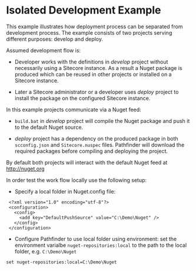 # Isolated Development Example

This example illustrates how deployment process can be separated 
from development process. The example consists of two projects
serving different purposes: develop and deploy.

Assumed development flow is:
 
   * Developer works with the definitions in *develop* project without
     necessarily using a Sitecore instance. As a result a Nuget package
     is produced which can be reused in other projects or installed on
     a Sitecore instance.
     
   * Later a Sitecore administrator or a developer uses *deploy* project
     to install the package on the configured Sitecore instance.
     
In this example projects communicate via a Nuget feed:

   * `build.bat` in *develop* project will compile the Nuget package and push
     it to the default Nuget source.
     
   * *deploy* project has a dependency on the produced package in both 
     `scconfig.json` and `Sitecore.nuspec` files. Pathfinder will download
     the required packages before compiling and deploying the project.
     
By default both projects will interact with the default Nuget feed at http://nuget.org
     
In order test the work flow locally use the following setup:

   * Specify a local folder in Nuget.config file:
   
   ```
    <?xml version="1.0" encoding="utf-8"?>
    <configuration>
      <config>
        <add key="DefaultPushSource" value="C:\Demo\Nuget" />
      </config>
    </configuration>
   ```

   * Configure Pathfinder to use local folder using environment:
     set the environment varialbe `nuget-repositories:local` to 
     the path to the local folder, e.g. `C:\Demo\Nuget`
   
   ```
   set nuget-repositories:local=C:\Demo\Nuget
   ```
